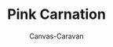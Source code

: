 ---
layout: photo
title:  "Pink Carnation"
author: Canvas-Caravan
#categories: [Flower, Resin Art]
image: assets/images/Canvas_Caravan/Resin_Heart.jpg
imageCaption: Naturally dried pink carnation leaf preserved in resin <br> [<i>Resin Art by Canvas Caravan</i>]
featured: true
---